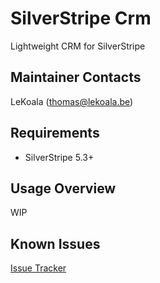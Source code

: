 SilverStripe Crm
===================================

Lightweight CRM for SilverStripe

Maintainer Contacts
-------------------
LeKoala (<thomas@lekoala.be>)

Requirements
------------
* SilverStripe 5.3+

Usage Overview
--------------

WIP

Known Issues
------------
[Issue Tracker](https://github.com/lekoala/silverstripe-crm/issues)
